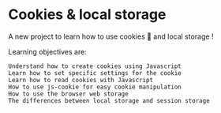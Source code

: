 # Cookies & local storage

A new project to learn how to use cookies 🍪 and local storage !

Learning objectives are:

    Understand how to create cookies using Javascript
    Learn how to set specific settings for the cookie
    Learn how to read cookies with Javascript
    How to use js-cookie for easy cookie manipulation
    How to use the browser web storage
    The differences between local storage and session storage
